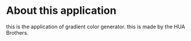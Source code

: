 # About this application 
this is the application of gradient color generator.
this is made by the HUA Brothers.
